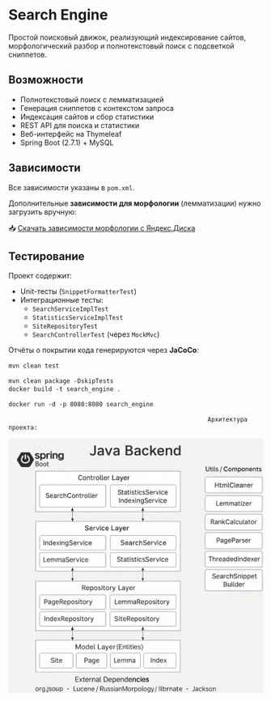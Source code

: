 # Search Engine

Простой поисковый движок, реализующий индексирование сайтов, морфологический разбор и полнотекстовый поиск с подсветкой сниппетов.

## Возможности

- Полнотекстовый поиск с лемматизацией
- Генерация сниппетов с контекстом запроса
- Индексация сайтов и сбор статистики
- REST API для поиска и статистики
- Веб-интерфейс на Thymeleaf
- Spring Boot (2.7.1) + MySQL

## Зависимости

Все зависимости указаны в `pom.xml`.

Дополнительные **зависимости для морфологии** (лемматизации) нужно загрузить вручную:

📥 [Скачать зависимости морфологии с Яндекс.Диска](https://disk.yandex.ru/d/u3_KHfNHVKVMiw)


## Тестирование

Проект содержит:

- Unit-тесты (`SnippetFormatterTest`)
- Интеграционные тесты:
    - `SearchServiceImplTest`
    - `StatisticsServiceImplTest`
    - `SiteRepositoryTest`
    - `SearchControllerTest` (через `MockMvc`)

Отчёты о покрытии кода генерируются через **JaCoCo**:

```
mvn clean test
```

```Сборка Докера
mvn clean package -DskipTests
docker build -t search_engine .
```
```Запуск Docker
docker run -d -p 8080:8080 search_engine
```

                                                            
                                                           Архитектура проекта: 
![img.png](img.png)
